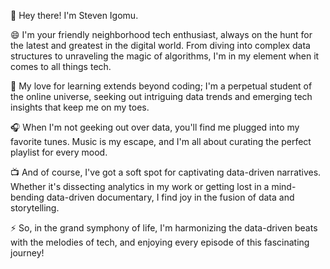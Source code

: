 👋 Hey there! I'm Steven Igomu.

😄 I'm your friendly neighborhood tech enthusiast, always on the hunt for the latest and greatest in the digital world. From diving into complex data structures to unraveling the magic of algorithms, I'm in my element when it comes to all things tech.

🌱 My love for learning extends beyond coding; I'm a perpetual student of the online universe, seeking out intriguing data trends and emerging tech insights that keep me on my toes.

🎧 When I'm not geeking out over data, you'll find me plugged into my favorite tunes. Music is my escape, and I'm all about curating the perfect playlist for every mood.

📺 And of course, I've got a soft spot for captivating data-driven narratives. Whether it's dissecting analytics in my work or getting lost in a mind-bending data-driven documentary, I find joy in the fusion of data and storytelling.

⚡ So, in the grand symphony of life, I'm harmonizing the data-driven beats with the melodies of tech, and enjoying every episode of this fascinating journey!
